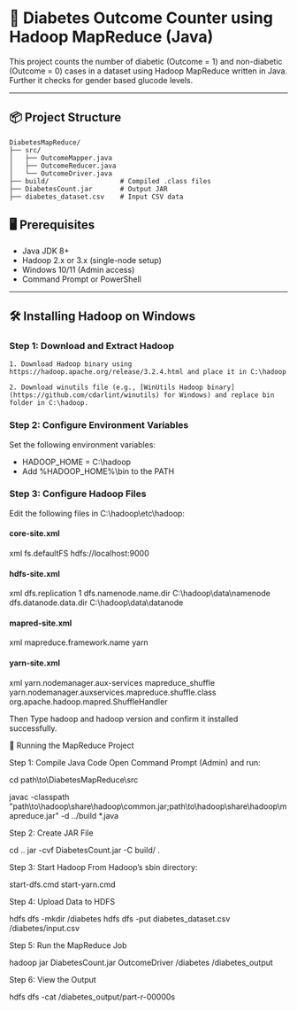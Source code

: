 # 🧮 Diabetes Outcome Counter using Hadoop MapReduce (Java)

This project counts the number of diabetic (Outcome = 1) and non-diabetic (Outcome = 0) cases in a dataset using Hadoop MapReduce written in Java. Further it checks for gender based glucode levels.

---
## 📦 Project Structure

```
DiabetesMapReduce/
├── src/
│   ├── OutcomeMapper.java
│   ├── OutcomeReducer.java
│   └── OutcomeDriver.java
├── build/                  # Compiled .class files
├── DiabetesCount.jar       # Output JAR
├── diabetes_dataset.csv    # Input CSV data
```


## 🖥 Prerequisites

- Java JDK 8+
- Hadoop 2.x or 3.x (single-node setup)
- Windows 10/11 (Admin access)
- Command Prompt or PowerShell

---

## 🛠 Installing Hadoop on Windows

### Step 1: Download and Extract Hadoop
    1. Download Hadoop binary using https://hadoop.apache.org/release/3.2.4.html and place it in C:\hadoop

    2. Download winutils file (e.g., [WinUtils Hadoop binary](https://github.com/cdarlint/winutils) for Windows) and replace bin folder in C:\hadoop.
    

### Step 2: Configure Environment Variables
Set the following environment variables:

- HADOOP_HOME = C:\hadoop
- Add %HADOOP_HOME%\bin to the PATH

### Step 3: Configure Hadoop Files

Edit the following files in C:\hadoop\etc\hadoop:

#### core-site.xml
xml
<configuration>
  <property>
    <name>fs.defaultFS</name>
    <value>hdfs://localhost:9000</value>
  </property>
</configuration>

#### hdfs-site.xml

xml
<configuration>
    <property>
        <name>dfs.replication</name>
        <value>1</value>
    </property><property>
        <name>dfs.namenode.name.dir</name>
        <value>C:\hadoop\data\namenode</value>
    </property><property>
        <name>dfs.datanode.data.dir</name>
        <value>C:\hadoop\data\datanode</value>
    </property>
</configuration>

#### mapred-site.xml
xml
<configuration>
  <property>
    <name>mapreduce.framework.name</name>
    <value>yarn</value>
  </property>
</configuration>


#### yarn-site.xml
xml
<configuration>
  <property>
    <name>yarn.nodemanager.aux-services</name>
    <value>mapreduce_shuffle</value>
  </property>
  <property>
    <name>yarn.nodemanager.auxservices.mapreduce.shuffle.class</name>
    <value>org.apache.hadoop.mapred.ShuffleHandler</value>
</property>
</configuration>


Then Type hadoop and hadoop version and confirm it installed successfully.


🚀 Running the MapReduce Project


Step 1: Compile Java Code
Open Command Prompt (Admin) and run:

cd path\to\DiabetesMapReduce\src

javac -classpath "path\to\hadoop\share\hadoop\common\.jar;path\to\hadoop\share\hadoop\mapreduce\.jar" -d ../build *.java


Step 2: Create JAR File

cd ..
jar -cvf DiabetesCount.jar -C build/ .


Step 3: Start Hadoop
From Hadoop’s sbin directory:

start-dfs.cmd
start-yarn.cmd


Step 4: Upload Data to HDFS

hdfs dfs -mkdir /diabetes
hdfs dfs -put diabetes_dataset.csv /diabetes/input.csv

Step 5: Run the MapReduce Job

hadoop jar DiabetesCount.jar OutcomeDriver /diabetes /diabetes_output


Step 6: View the Output

hdfs dfs -cat /diabetes_output/part-r-00000s
